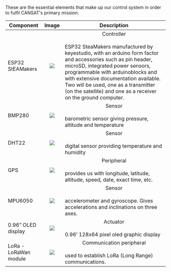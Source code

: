 These are the essential elements that make up our control system in order to fulfil CANSAT's primary mission:

<center>

|Component|Image|Description|
|---|:-:|---|
|ESP32 StEAMakers |![](../img/parts/p1.png)|<center>Controller</center><br>ESP32 SteaMakers manufactured by keyestudio, with an arduino form factor and accessories such as pin header, microSD, integrated power sensors, programmable with arduinoblocks and with extensive documentation available. Two will be used, one as a transmitter (on the satellite) and one as a receiver on the ground computer.</br> |
|BMP280 |![](../img/parts/p2.png)| <center>Sensor</center><br>barometric sensor giving pressure, altitude and temperature</br>|
|DHT22 |![](../img/parts/p3.png)| <center>Sensor</center><br>digital sensor providing temperature and humidity</br>|
|GPS |![](../img/parts/p4.png)| <center>Peripheral</center><br>provides us with longitude, latitude, altitude, speed, date, exact time, etc.</br>|
|MPU6050 |![](../img/parts/p5.png)| <center>Sensor</center><br>accelerometer and gyroscope. Gives accelerations and inclinations on three axes.</br>|
|0.96” OLED display |![](../img/parts/p6.png)| <center>Actuator</center><br>0.96’ 128x64 pixel oled graphic display</br>|
|LoRa - LoRaWan module |![](../img/parts/p7.png)| <center>Communication peripheral</center><br>used to establish LoRa (Long Range) communications.</br>|

</center>
